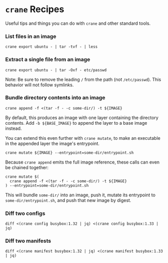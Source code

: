 # `crane` Recipes

Useful tips and things you can do with `crane` and other standard tools.

### List files in an image

```
crane export ubuntu - | tar -tvf - | less
```

### Extract a single file from an image

```
crane export ubuntu - | tar -Oxf - etc/passwd
```

Note: Be sure to remove the leading `/` from the path (not `/etc/passwd`). This behavior will not follow symlinks.

### Bundle directory contents into an image

```
crane append -f <(tar -f - -c some-dir/) -t ${IMAGE}
```

By default, this produces an image with one layer containing the directory contents. Add `-b ${BASE_IMAGE}` to append the layer to a base image instead.

You can extend this even further with `crane mutate`, to make an executable in the appended layer the image's entrypoint.

```
crane mutate ${IMAGE} --entrypoint=some-dir/entrypoint.sh
```

Because `crane append` emits the full image reference, these calls can even be chained together:

```
crane mutate $(
  crane append -f <(tar -f - -c some-dir/) -t ${IMAGE}
) --entrypoint=some-dir/entrypoint.sh
```

This will bundle `some-dir/` into an image, push it, mutate its entrypoint to `some-dir/entrypoint.sh`, and push that new image by digest.

### Diff two configs

```
diff <(crane config busybox:1.32 | jq) <(crane config busybox:1.33 | jq)
```

### Diff two manifests

```
diff <(crane manifest busybox:1.32 | jq) <(crane manifest busybox:1.33 | jq)
```
